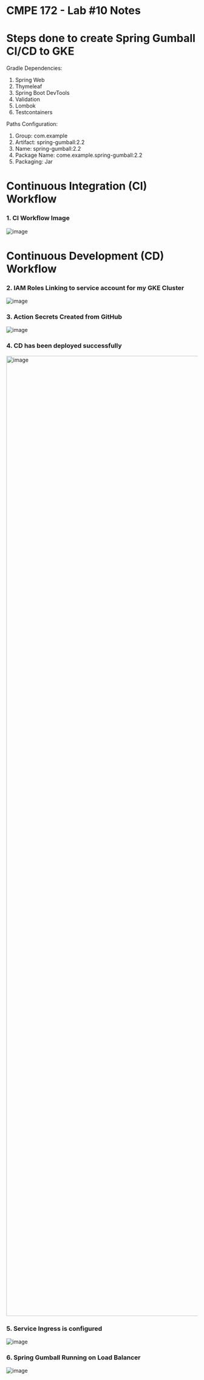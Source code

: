 # CMPE 172 - Lab #10 Notes

# Steps done to create Spring Gumball CI/CD to GKE

Gradle Dependencies:
1) Spring Web
2) Thymeleaf
3) Spring Boot DevTools
4) Validation
5) Lombok
6) Testcontainers

Paths Configuration:
1) Group: com.example
2) Artifact: spring-gumball:2.2
3) Name: spring-gumball:2.2
4) Package Name: come.example.spring-gumball:2.2
5) Packaging: Jar

# Continuous Integration (CI) Workflow

### 1. CI Workflow Image

![image](https://github.com/VidhyutG/spring-gumball/assets/89988331/20df73a6-e64d-41ab-bc00-3853a361766c)

# Continuous Development (CD) Workflow

### 2. IAM Roles Linking to service account for my GKE Cluster

![image](https://github.com/VidhyutG/spring-gumball/assets/89988331/9160946b-d93c-45ca-8591-c953324af286)

### 3. Action Secrets Created from GitHub

![image](https://github.com/VidhyutG/spring-gumball/assets/89988331/e231150f-7036-4474-aad3-9c5e9c378b6d)

### 4. CD has been deployed successfully 

<img width="2527" alt="image" src="https://github.com/VidhyutG/spring-gumball/assets/89988331/7aaf6998-06db-4822-aaf7-2078c1a9a078">

### 5. Service Ingress is configured

![image](https://github.com/VidhyutG/spring-gumball/assets/89988331/8524cf6b-e7e4-4bdb-9287-5584abc8f00e)

### 6. Spring Gumball Running on Load Balancer

![image](https://github.com/VidhyutG/spring-gumball/assets/89988331/4777e3c9-d7dc-4cec-ba3a-ac6c395d28fe)
